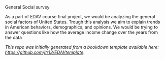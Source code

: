 General Social survey

As a part of EDAV course final project, we would be analyzing the general social factors of United States. Trough this analysis we aim to explain trends in American behaviors, demographics, and opinions. We would be trying to answer questions like how the average income change over the years from the data


*This repo was initially generated from a bookdown template available here: https://github.com/jtr13/EDAVtemplate.*	





